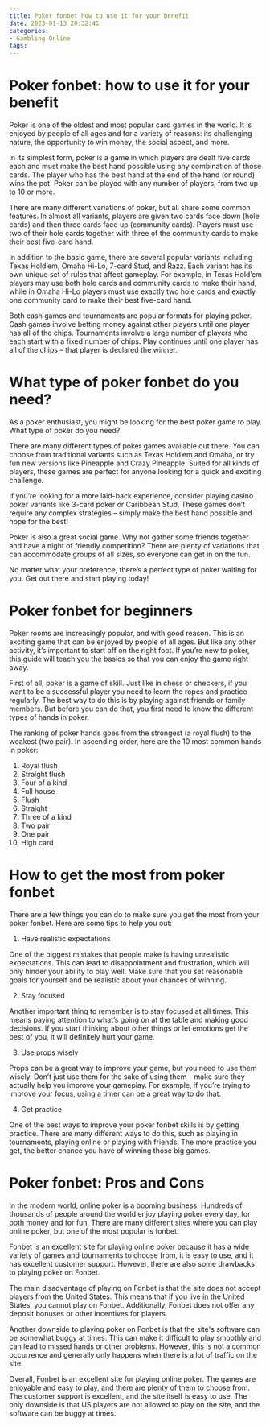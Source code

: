 ```yaml
---
title: Poker fonbet how to use it for your benefit
date: 2023-01-13 20:32:46
categories:
- Gambling Online
tags:
---
```



#  Poker fonbet: how to use it for your benefit

 Poker is one of the oldest and most popular card games in the world. It is enjoyed by people of all ages and for a variety of reasons: its challenging nature, the opportunity to win money, the social aspect, and more.

In its simplest form, poker is a game in which players are dealt five cards each and must make the best hand possible using any combination of those cards. The player who has the best hand at the end of the hand (or round) wins the pot. Poker can be played with any number of players, from two up to 10 or more.

There are many different variations of poker, but all share some common features. In almost all variants, players are given two cards face down (hole cards) and then three cards face up (community cards). Players must use two of their hole cards together with three of the community cards to make their best five-card hand.

In addition to the basic game, there are several popular variants including Texas Hold’em, Omaha Hi-Lo, 7-card Stud, and Razz. Each variant has its own unique set of rules that affect gameplay. For example, in Texas Hold’em players may use both hole cards and community cards to make their hand, while in Omaha Hi-Lo players must use exactly two hole cards and exactly one community card to make their best five-card hand.

Both cash games and tournaments are popular formats for playing poker. Cash games involve betting money against other players until one player has all of the chips. Tournaments involve a large number of players who each start with a fixed number of chips. Play continues until one player has all of the chips – that player is declared the winner.

#  What type of poker fonbet do you need? 

As a poker enthusiast, you might be looking for the best poker game to play. What type of poker do you need?

There are many different types of poker games available out there. You can choose from traditional variants such as Texas Hold’em and Omaha, or try fun new versions like Pineapple and Crazy Pineapple. Suited for all kinds of players, these games are perfect for anyone looking for a quick and exciting challenge.

If you’re looking for a more laid-back experience, consider playing casino poker variants like 3-card poker or Caribbean Stud. These games don’t require any complex strategies – simply make the best hand possible and hope for the best!

Poker is also a great social game. Why not gather some friends together and have a night of friendly competition? There are plenty of variations that can accommodate groups of all sizes, so everyone can get in on the fun.

No matter what your preference, there’s a perfect type of poker waiting for you. Get out there and start playing today!

#  Poker fonbet for beginners 

 Poker rooms are increasingly popular, and with good reason. This is an exciting game that can be enjoyed by people of all ages. But like any other activity, it’s important to start off on the right foot. If you’re new to poker, this guide will teach you the basics so that you can enjoy the game right away.

First of all, poker is a game of skill. Just like in chess or checkers, if you want to be a successful player you need to learn the ropes and practice regularly. The best way to do this is by playing against friends or family members. But before you can do that, you first need to know the different types of hands in poker.

The ranking of poker hands goes from the strongest (a royal flush) to the weakest (two pair). In ascending order, here are the 10 most common hands in poker: 

1) Royal flush 
2) Straight flush 
3) Four of a kind 
4) Full house 
5) Flush 
6) Straight 
7) Three of a kind 
8) Two pair 
9) One pair 
10) High card

#  How to get the most from poker fonbet 

There are a few things you can do to make sure you get the most from your poker fonbet. Here are some tips to help you out:

1. Have realistic expectations

One of the biggest mistakes that people make is having unrealistic expectations. This can lead to disappointment and frustration, which will only hinder your ability to play well. Make sure that you set reasonable goals for yourself and be realistic about your chances of winning.

2. Stay focused

Another important thing to remember is to stay focused at all times. This means paying attention to what’s going on at the table and making good decisions. If you start thinking about other things or let emotions get the best of you, it will definitely hurt your game.

3. Use props wisely

Props can be a great way to improve your game, but you need to use them wisely. Don’t just use them for the sake of using them – make sure they actually help you improve your gameplay. For example, if you’re trying to improve your focus, using a timer can be a great way to do that.

4. Get practice


One of the best ways to improve your poker fonbet skills is by getting practice. There are many different ways to do this, such as playing in tournaments, playing online or playing with friends. The more practice you get, the better chance you have of winning those big games.

#  Poker fonbet: Pros and Cons

In the modern world, online poker is a booming business. Hundreds of thousands of people around the world enjoy playing poker every day, for both money and for fun. There are many different sites where you can play online poker, but one of the most popular is fonbet.

Fonbet is an excellent site for playing online poker because it has a wide variety of games and tournaments to choose from, it is easy to use, and it has excellent customer support. However, there are also some drawbacks to playing poker on Fonbet.

The main disadvantage of playing on Fonbet is that the site does not accept players from the United States. This means that if you live in the United States, you cannot play on Fonbet. Additionally, Fonbet does not offer any deposit bonuses or other incentives for players.

Another downside to playing poker on Fonbet is that the site's software can be somewhat buggy at times. This can make it difficult to play smoothly and can lead to missed hands or other problems. However, this is not a common occurrence and generally only happens when there is a lot of traffic on the site.

Overall, Fonbet is an excellent site for playing online poker. The games are enjoyable and easy to play, and there are plenty of them to choose from. The customer support is excellent, and the site itself is easy to use. The only downside is that US players are not allowed to play on the site, and the software can be buggy at times.